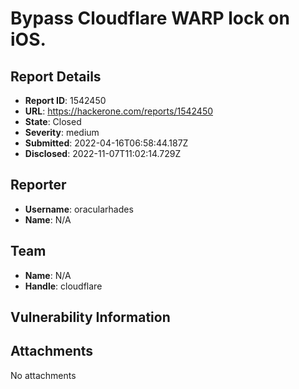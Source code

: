 # Bypass Cloudflare WARP lock on iOS.

## Report Details
- **Report ID**: 1542450
- **URL**: https://hackerone.com/reports/1542450
- **State**: Closed
- **Severity**: medium
- **Submitted**: 2022-04-16T06:58:44.187Z
- **Disclosed**: 2022-11-07T11:02:14.729Z

## Reporter
- **Username**: oracularhades
- **Name**: N/A

## Team
- **Name**: N/A
- **Handle**: cloudflare

## Vulnerability Information


## Attachments
No attachments
